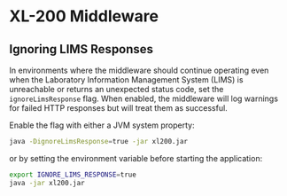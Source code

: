 # XL-200 Middleware

## Ignoring LIMS Responses

In environments where the middleware should continue operating even when the
Laboratory Information Management System (LIMS) is unreachable or returns an
unexpected status code, set the `ignoreLimsResponse` flag. When enabled, the
middleware will log warnings for failed HTTP responses but will treat them as
successful.

Enable the flag with either a JVM system property:

```bash
java -DignoreLimsResponse=true -jar xl200.jar
```

or by setting the environment variable before starting the application:

```bash
export IGNORE_LIMS_RESPONSE=true
java -jar xl200.jar
```

